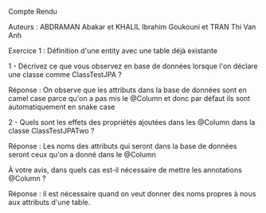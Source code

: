 Compte Rendu 

Auteurs : ABDRAMAN Abakar 
          et 
          KHALIL Ibrahim Goukouni 
          et
          TRAN Thi Van Anh 


Exercice 1 : Définition d'une entity avec une table déjà existante

1 - Décrivez ce que vous observez en base de données lorsque l'on déclare une classe comme ClassTestJPA ?

Réponse : On observe que les attributs dans la base de données sont en camel case parce qu'on a pas mis le @Column et donc par défaut ils sont automatiquement en snake case 

2 - Quels sont les effets des propriétés ajoutées dans les @Column dans la classe ClassTestJPATwo ? 

Réponse : Les noms des attributs qui seront dans la base de données seront ceux qu'on a donné dans le @Column 

À votre avis, dans quels cas est-il nécessaire de mettre les annotations @Column ?

Réponse : il est nécessaire quand on veut donner des noms propres à nous aux attributs d'une table. 